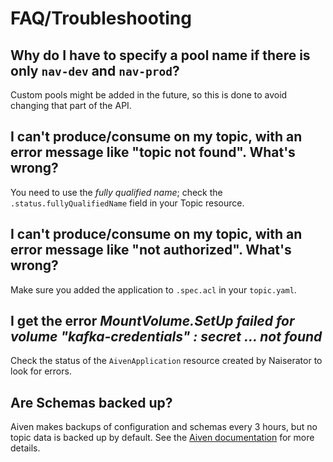 
# FAQ/Troubleshooting

## Why do I have to specify a pool name if there is only `nav-dev` and `nav-prod`?

Custom pools might be added in the future, so this is done to avoid changing that part of the API.

## I can't produce/consume on my topic, with an error message like "topic not found". What's wrong?

You need to use the _fully qualified name_; check the `.status.fullyQualifiedName` field in your Topic resource.

## I can't produce/consume on my topic, with an error message like "not authorized". What's wrong?

Make sure you added the application to `.spec.acl` in your `topic.yaml`.

## I get the error _MountVolume.SetUp failed for volume "kafka-credentials" : secret ... not found_

Check the status of the `AivenApplication` resource created by Naiserator to look for errors.

## Are Schemas backed up?

Aiven makes backups of configuration and schemas every 3 hours, but no topic data is backed up by default.
See the [Aiven documentation](https://docs.aiven.io/docs/products/kafka/concepts/configuration-backup) for more details.
